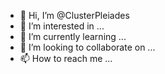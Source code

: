- 👋 Hi, I’m @ClusterPleiades
- 👀 I’m interested in ...
- 🌱 I’m currently learning ...
- 💞️ I’m looking to collaborate on ...
- 📫 How to reach me ...

<!---
ClusterPleiades/ClusterPleiades is a ✨ special ✨ repository because its `README.md` (this file) appears on your GitHub profile.
You can click the Preview link to take a look at your changes.
--->
